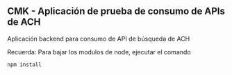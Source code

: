 ## CMK - Aplicación de prueba de consumo de APIs de ACH

Aplicación backend para consumo de API de búsqueda de ACH

Recuerda: Para bajar los modulos de node, ejecutar el comando
```
npm install
```